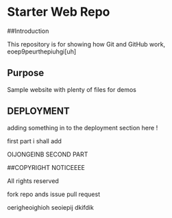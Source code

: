 # Starter Web Repo

##Introduction

This repository is for showing how Git and GitHub work, eoep9peurthepiuhgi[uh]

## Purpose

Sample website with plenty of files for demos

## DEPLOYMENT

adding something in to the deployment section here !

first part i shall add

OIJONGEINB
SECOND PART


##COPYRIGHT NOTICEEEE

All rights reserved


fork repo ands issue pull request


oerigheoighioh
seoiepij
dkifdik
